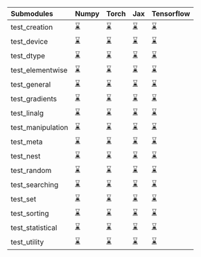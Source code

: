 | Submodules        | Numpy                                                                                                                           | Torch                                                                                                                           | Jax                                                                                                                             | Tensorflow                                                                                                                      |
|:------------------|:--------------------------------------------------------------------------------------------------------------------------------|:--------------------------------------------------------------------------------------------------------------------------------|:--------------------------------------------------------------------------------------------------------------------------------|:--------------------------------------------------------------------------------------------------------------------------------|
| test_creation     | <a href="https://github.com/unifyai/ivy/runs/7824243515?check_suite_focus=true" rel="noopener noreferrer" target="_blank">⌛</a> | <a href="https://github.com/unifyai/ivy/runs/7824244025?check_suite_focus=true" rel="noopener noreferrer" target="_blank">⌛</a> | <a href="https://github.com/unifyai/ivy/runs/7824244546?check_suite_focus=true" rel="noopener noreferrer" target="_blank">⌛</a> | <a href="https://github.com/unifyai/ivy/runs/7824244955?check_suite_focus=true" rel="noopener noreferrer" target="_blank">⌛</a> |
| test_device       | <a href="https://github.com/unifyai/ivy/runs/7824243541?check_suite_focus=true" rel="noopener noreferrer" target="_blank">⌛</a> | <a href="https://github.com/unifyai/ivy/runs/7824244036?check_suite_focus=true" rel="noopener noreferrer" target="_blank">⌛</a> | <a href="https://github.com/unifyai/ivy/runs/7824244558?check_suite_focus=true" rel="noopener noreferrer" target="_blank">⌛</a> | <a href="https://github.com/unifyai/ivy/runs/7824244971?check_suite_focus=true" rel="noopener noreferrer" target="_blank">⌛</a> |
| test_dtype        | <a href="https://github.com/unifyai/ivy/runs/7824243591?check_suite_focus=true" rel="noopener noreferrer" target="_blank">⌛</a> | <a href="https://github.com/unifyai/ivy/runs/7824244058?check_suite_focus=true" rel="noopener noreferrer" target="_blank">⌛</a> | <a href="https://github.com/unifyai/ivy/runs/7824244576?check_suite_focus=true" rel="noopener noreferrer" target="_blank">⌛</a> | <a href="https://github.com/unifyai/ivy/runs/7824244982?check_suite_focus=true" rel="noopener noreferrer" target="_blank">⌛</a> |
| test_elementwise  | <a href="https://github.com/unifyai/ivy/runs/7824243622?check_suite_focus=true" rel="noopener noreferrer" target="_blank">⌛</a> | <a href="https://github.com/unifyai/ivy/runs/7824244094?check_suite_focus=true" rel="noopener noreferrer" target="_blank">⌛</a> | <a href="https://github.com/unifyai/ivy/runs/7824244591?check_suite_focus=true" rel="noopener noreferrer" target="_blank">⌛</a> | <a href="https://github.com/unifyai/ivy/runs/7824244998?check_suite_focus=true" rel="noopener noreferrer" target="_blank">⌛</a> |
| test_general      | <a href="https://github.com/unifyai/ivy/runs/7824243668?check_suite_focus=true" rel="noopener noreferrer" target="_blank">⌛</a> | <a href="https://github.com/unifyai/ivy/runs/7824244135?check_suite_focus=true" rel="noopener noreferrer" target="_blank">⌛</a> | <a href="https://github.com/unifyai/ivy/runs/7824244610?check_suite_focus=true" rel="noopener noreferrer" target="_blank">⌛</a> | <a href="https://github.com/unifyai/ivy/runs/7824245012?check_suite_focus=true" rel="noopener noreferrer" target="_blank">⌛</a> |
| test_gradients    | <a href="https://github.com/unifyai/ivy/runs/7824243717?check_suite_focus=true" rel="noopener noreferrer" target="_blank">⌛</a> | <a href="https://github.com/unifyai/ivy/runs/7824244183?check_suite_focus=true" rel="noopener noreferrer" target="_blank">⌛</a> | <a href="https://github.com/unifyai/ivy/runs/7824244629?check_suite_focus=true" rel="noopener noreferrer" target="_blank">⌛</a> | <a href="https://github.com/unifyai/ivy/runs/7824245029?check_suite_focus=true" rel="noopener noreferrer" target="_blank">⌛</a> |
| test_linalg       | <a href="https://github.com/unifyai/ivy/runs/7824243764?check_suite_focus=true" rel="noopener noreferrer" target="_blank">⌛</a> | <a href="https://github.com/unifyai/ivy/runs/7824244230?check_suite_focus=true" rel="noopener noreferrer" target="_blank">⌛</a> | <a href="https://github.com/unifyai/ivy/runs/7824244662?check_suite_focus=true" rel="noopener noreferrer" target="_blank">⌛</a> | <a href="https://github.com/unifyai/ivy/runs/7824245053?check_suite_focus=true" rel="noopener noreferrer" target="_blank">⌛</a> |
| test_manipulation | <a href="https://github.com/unifyai/ivy/runs/7824243808?check_suite_focus=true" rel="noopener noreferrer" target="_blank">⌛</a> | <a href="https://github.com/unifyai/ivy/runs/7824244258?check_suite_focus=true" rel="noopener noreferrer" target="_blank">⌛</a> | <a href="https://github.com/unifyai/ivy/runs/7824244689?check_suite_focus=true" rel="noopener noreferrer" target="_blank">⌛</a> | <a href="https://github.com/unifyai/ivy/runs/7824245081?check_suite_focus=true" rel="noopener noreferrer" target="_blank">⌛</a> |
| test_meta         | <a href="https://github.com/unifyai/ivy/runs/7824243844?check_suite_focus=true" rel="noopener noreferrer" target="_blank">⌛</a> | <a href="https://github.com/unifyai/ivy/runs/7824244291?check_suite_focus=true" rel="noopener noreferrer" target="_blank">⌛</a> | <a href="https://github.com/unifyai/ivy/runs/7824244730?check_suite_focus=true" rel="noopener noreferrer" target="_blank">⌛</a> | <a href="https://github.com/unifyai/ivy/runs/7824245110?check_suite_focus=true" rel="noopener noreferrer" target="_blank">⌛</a> |
| test_nest         | <a href="https://github.com/unifyai/ivy/runs/7824243871?check_suite_focus=true" rel="noopener noreferrer" target="_blank">⌛</a> | <a href="https://github.com/unifyai/ivy/runs/7824244319?check_suite_focus=true" rel="noopener noreferrer" target="_blank">⌛</a> | <a href="https://github.com/unifyai/ivy/runs/7824244765?check_suite_focus=true" rel="noopener noreferrer" target="_blank">⌛</a> | <a href="https://github.com/unifyai/ivy/runs/7824245145?check_suite_focus=true" rel="noopener noreferrer" target="_blank">⌛</a> |
| test_random       | <a href="https://github.com/unifyai/ivy/runs/7824243896?check_suite_focus=true" rel="noopener noreferrer" target="_blank">⌛</a> | <a href="https://github.com/unifyai/ivy/runs/7824244377?check_suite_focus=true" rel="noopener noreferrer" target="_blank">⌛</a> | <a href="https://github.com/unifyai/ivy/runs/7824244815?check_suite_focus=true" rel="noopener noreferrer" target="_blank">⌛</a> | <a href="https://github.com/unifyai/ivy/runs/7824245172?check_suite_focus=true" rel="noopener noreferrer" target="_blank">⌛</a> |
| test_searching    | <a href="https://github.com/unifyai/ivy/runs/7824243926?check_suite_focus=true" rel="noopener noreferrer" target="_blank">⌛</a> | <a href="https://github.com/unifyai/ivy/runs/7824244406?check_suite_focus=true" rel="noopener noreferrer" target="_blank">⌛</a> | <a href="https://github.com/unifyai/ivy/runs/7824244854?check_suite_focus=true" rel="noopener noreferrer" target="_blank">⌛</a> | <a href="https://github.com/unifyai/ivy/runs/7824245202?check_suite_focus=true" rel="noopener noreferrer" target="_blank">⌛</a> |
| test_set          | <a href="https://github.com/unifyai/ivy/runs/7824243949?check_suite_focus=true" rel="noopener noreferrer" target="_blank">⌛</a> | <a href="https://github.com/unifyai/ivy/runs/7824244438?check_suite_focus=true" rel="noopener noreferrer" target="_blank">⌛</a> | <a href="https://github.com/unifyai/ivy/runs/7824244878?check_suite_focus=true" rel="noopener noreferrer" target="_blank">⌛</a> | <a href="https://github.com/unifyai/ivy/runs/7824245220?check_suite_focus=true" rel="noopener noreferrer" target="_blank">⌛</a> |
| test_sorting      | <a href="https://github.com/unifyai/ivy/runs/7824243965?check_suite_focus=true" rel="noopener noreferrer" target="_blank">⌛</a> | <a href="https://github.com/unifyai/ivy/runs/7824244468?check_suite_focus=true" rel="noopener noreferrer" target="_blank">⌛</a> | <a href="https://github.com/unifyai/ivy/runs/7824244908?check_suite_focus=true" rel="noopener noreferrer" target="_blank">⌛</a> | <a href="https://github.com/unifyai/ivy/runs/7824245254?check_suite_focus=true" rel="noopener noreferrer" target="_blank">⌛</a> |
| test_statistical  | <a href="https://github.com/unifyai/ivy/runs/7824243991?check_suite_focus=true" rel="noopener noreferrer" target="_blank">⌛</a> | <a href="https://github.com/unifyai/ivy/runs/7824244492?check_suite_focus=true" rel="noopener noreferrer" target="_blank">⌛</a> | <a href="https://github.com/unifyai/ivy/runs/7824244927?check_suite_focus=true" rel="noopener noreferrer" target="_blank">⌛</a> | <a href="https://github.com/unifyai/ivy/runs/7824245288?check_suite_focus=true" rel="noopener noreferrer" target="_blank">⌛</a> |
| test_utility      | <a href="https://github.com/unifyai/ivy/runs/7824244008?check_suite_focus=true" rel="noopener noreferrer" target="_blank">⌛</a> | <a href="https://github.com/unifyai/ivy/runs/7824244522?check_suite_focus=true" rel="noopener noreferrer" target="_blank">⌛</a> | <a href="https://github.com/unifyai/ivy/runs/7824244945?check_suite_focus=true" rel="noopener noreferrer" target="_blank">⌛</a> | <a href="https://github.com/unifyai/ivy/runs/7824245322?check_suite_focus=true" rel="noopener noreferrer" target="_blank">⌛</a> |